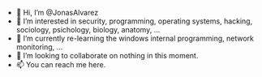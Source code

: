 - 👋 Hi, I’m @JonasAlvarez
- 👀 I’m interested in security, programming, operating systems, hacking, sociology, psichology, biology, anatomy, ...
- 🌱 I’m currently re-learning the windows internal programming, network monitoring, ...
- 💞️ I’m looking to collaborate on nothing in this moment.
- 📫 You can reach me here.

<!---
JonasAlvarez/JonasAlvarez is a ✨ special ✨ repository because its `README.md` (this file) appears on your GitHub profile.
You can click the Preview link to take a look at your changes.
--->
